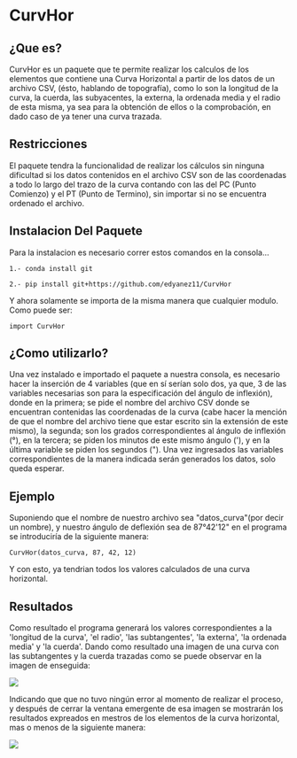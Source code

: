 # CurvHor

## ¿Que es?

CurvHor es un paquete que te permite realizar los calculos de los elementos que contiene una Curva Horizontal a partir de los datos de un archivo CSV, (ésto, hablando de topografía), como lo son la longitud de la curva, la cuerda, las subyacentes, la externa, la ordenada media y el radio de esta misma, ya sea para la obtención de ellos o la comprobación, en dado caso de ya tener una curva trazada.


## Restricciones

El paquete tendra la funcionalidad de realizar los cálculos sin ninguna dificultad si los datos contenidos en el archivo CSV son de las coordenadas a todo lo largo del trazo de la curva contando con las del PC (Punto Comienzo) y el PT (Punto de Termino), sin importar si no se encuentra ordenado el archivo.


## Instalacion Del Paquete
Para la instalacion es necesario correr estos comandos en la consola...  
```
1.- conda install git
```
```
2.- pip install git+https://github.com/edyanez11/CurvHor     
```
Y ahora solamente se importa de la misma manera que cualquier modulo.  
Como puede ser:
```
import CurvHor
```


## ¿Como utilizarlo?

Una vez instalado e importado el paquete a nuestra consola, es necesario hacer la inserción de 4 variables (que en sí serían solo dos, ya que, 3 de las variables necesarias son para la especificación del ángulo de inflexión), donde en la primera; se pide el nombre del archivo CSV donde se encuentran contenidas las coordenadas de la curva (cabe hacer la mención de que el nombre del archivo tiene que estar escrito sin la extensión de este mismo), la segunda; son los grados correspondientes al ángulo de inflexión (°), en la tercera; se piden los minutos de este mismo ángulo ('), y en la última variable se piden los segundos (").
Una vez ingresados las variables correspondientes de la manera indicada serán generados los datos, solo queda esperar.


## Ejemplo 

Suponiendo que el nombre de nuestro archivo sea "datos_curva"(por decir un nombre), y nuestro ángulo de deflexión sea de 87°42'12" en el programa se introduciría de la siguiente manera: 
```
CurvHor(datos_curva, 87, 42, 12)
```
Y con esto, ya tendrian todos los valores calculados de una curva horizontal.


## Resultados

Como resultado el programa generará los valores correspondientes a la 'longitud de la curva', 'el radio', 'las subtangentes', 'la externa', 'la ordenada media' y 'la cuerda'. Dando como resultado una imagen de una curva con las subtangentes y la cuerda trazadas como se puede observar en la imagen de enseguida:

![](https://user-images.githubusercontent.com/30146147/28871811-ce02d3a0-774b-11e7-9e26-f7af439eb784.png)

Indicando que que no tuvo ningún error al momento de realizar el proceso, y después de cerrar la ventana emergente de esa imagen se mostrarán los resultados  expreados en mestros de los elementos de la curva horizontal, mas o menos de la siguiente manera:

![](https://user-images.githubusercontent.com/30146147/28872080-2830a40a-774d-11e7-890b-7780e8f56a9b.png)



